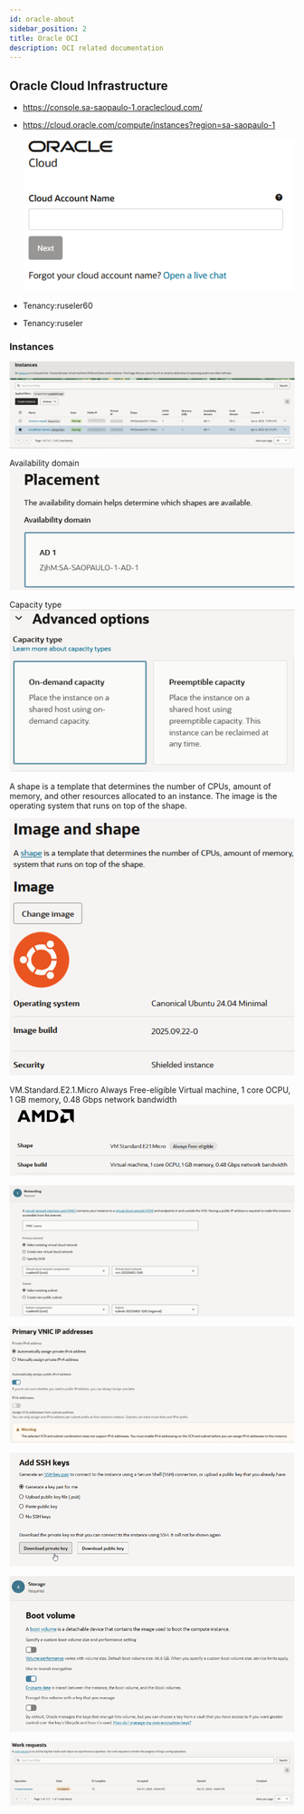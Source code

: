 ```yaml
---
id: oracle-about
sidebar_position: 2
title: Oracle OCI
description: OCI related documentation
---
```


## Oracle Cloud Infrastructure

- https://console.sa-saopaulo-1.oraclecloud.com/
- https://cloud.oracle.com/compute/instances?region=sa-saopaulo-1

  ![ruseler60](/img/oracle/2025-10-31-10-35-55.png)

- Tenancy:ruseler60
- Tenancy:ruseler

### Instances

![](/img/oracle/2025-10-31-10-47-15.png)

Availability domain
![](/img/oracle/2025-10-31-10-58-27.png)

Capacity type
![](/img/oracle/2025-10-31-10-58-51.png)

A shape is a template that determines the number of CPUs, amount of memory, and other resources allocated to an instance. The image is the operating system that runs on top of the shape.

![](/img/oracle/2025-10-31-10-59-06.png)

VM.Standard.E2.1.Micro Always Free-eligible
Virtual machine, 1 core OCPU, 1 GB memory, 0.48 Gbps network bandwidth
![](/img/oracle/2025-10-31-10-59-18.png)

![](/img/oracle/2025-10-31-11-01-47.png)

![](/img/oracle/2025-10-31-11-02-18.png)

![](/img/oracle/2025-10-31-11-03-05.png)

![](/img/oracle/2025-10-31-11-04-19.png)

![](/img/oracle/2025-10-31-11-05-18.png)
